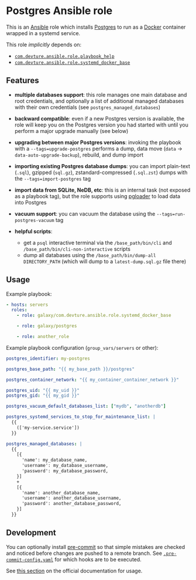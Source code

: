 # Postgres Ansible role

This is an [Ansible](https://www.ansible.com/) role which installs [Postgres](https://www.postgresql.org/) to run as a [Docker](https://www.docker.com/) container wrapped in a systemd service.

This role *implicitly* depends on:

- [`com.devture.ansible.role.playbook_help`](https://github.com/devture/com.devture.ansible.role.playbook_help)
- [`com.devture.ansible.role.systemd_docker_base`](https://github.com/devture/com.devture.ansible.role.systemd_docker_base)

## Features

- **multiple databases support**: this role manages one main database and root credentials, and optionally a list of additional managed databases with their own credentials (see `postgres_managed_databases`)

- **backward compatible**: even if a new Postgres version is available, the role will keep you on the Postgres version you had started with until you perform a major upgrade manually (see below)

- **upgrading between major Postgres versions**: invoking the playbook with a `--tags=upgrade-postgres` performs a dump, data move (`data` -> `data-auto-upgrade-backup`), rebuild, and dump import

- **importing existing Postgres database dumps**: you can import plain-text (`.sql`), gzipped (`sql.gz`), zstandard-compressed (`.sql.zst`) dumps with the `--tags=import-postgres` tag

- **import data from SQLite, NeDB, etc**: this is an internal task (not exposed as a playbook tag), but the role supports using [pgloader](https://pgloader.io/) to load data into Postgres

- **vacuum support**: you can vacuum the database using the `--tags=run-postgres-vacuum` tag

- **helpful scripts**:
  - get a `psql` interactive terminal via the `/base_path/bin/cli` and `/base_path/bin/cli-non-interactive` scripts
  - dump all databases using the `/base_path/bin/dump-all DIRECTORY_PATH` (which will dump to a `latest-dump.sql.gz` file there)

## Usage

Example playbook:

```yaml
- hosts: servers
  roles:
    - role: galaxy/com.devture.ansible.role.systemd_docker_base

    - role: galaxy/postgres

    - role: another_role
```

Example playbook configuration (`group_vars/servers` or other):

```yaml
postgres_identifier: my-postgres

postgres_base_path: "{{ my_base_path }}/postgres"

postgres_container_network: "{{ my_container_container_network }}"

postgres_uid: "{{ my_uid }}"
postgres_gid: "{{ my_gid }}"

postgres_vacuum_default_databases_list: ["mydb", "anotherdb"]

postgres_systemd_services_to_stop_for_maintenance_list: |
  {{
    (['my-service.service'])
  }}

postgres_managed_databases: |
  {{
    [{
      'name': my_database_name,
      'username': my_database_username,
      'password': my_database_password,
    }]
    +
    [{
      'name': another_database_name,
      'username': another_database_username,
      'password': another_database_password,
    }]
  }}
```

## Development

You can optionally install [pre-commit](https://pre-commit.com/) so that simple mistakes are checked and noticed before changes are pushed to a remote branch. See [`.pre-commit-config.yaml`](./.pre-commit-config.yaml) for which hooks are to be executed.

See [this section](https://pre-commit.com/#usage) on the official documentation for usage.
